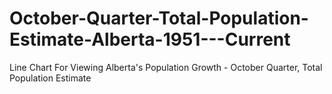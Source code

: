 # October-Quarter-Total-Population-Estimate-Alberta-1951---Current
Line Chart For Viewing Alberta's Population Growth - October Quarter, Total Population Estimate
